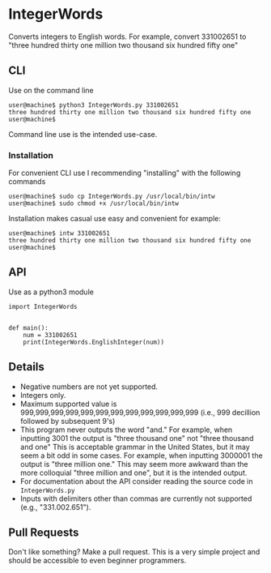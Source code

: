 # IntegerWords
Converts integers to English words.  For example, convert 331002651 to "three hundred thirty one million two thousand six hundred fifty one"

## CLI
Use on the command line

```
user@machine$ python3 IntegerWords.py 331002651
three hundred thirty one million two thousand six hundred fifty one
user@machine$
```
Command line use is the intended use-case.

### Installation
For convenient CLI use I recommending "installing" with the following commands

```
user@machine$ sudo cp IntegerWords.py /usr/local/bin/intw
user@machine$ sudo chmod +x /usr/local/bin/intw
```

Installation makes casual use easy and convenient for example:

```
user@machine$ intw 331002651
three hundred thirty one million two thousand six hundred fifty one 
user@machine$

```





## API
Use as a python3 module

```
import IntegerWords


def main():
	num = 331002651
	print(IntegerWords.EnglishInteger(num))
```




## Details
* Negative numbers are not yet supported.
* Integers only.
* Maximum supported value is 999,999,999,999,999,999,999,999,999,999,999,999 (i.e., 999 decillion followed by subsequent 9's)
* This program never outputs the word "and."  For example, when inputting 3001 the output is "three thousand one" not "three thousand and one"  This is acceptable grammar in the United States, but it may seem a bit odd in some cases.  For example, when inputting 3000001 the output is "three million one."  This may seem more awkward than the more colloquial "three million and one", but it is the intended output.
* For documentation about the API consider reading the source code in `IntegerWords.py`
* Inputs with delimiters other than commas are currently not supported (e.g., "331.002.651").

## Pull Requests
Don't like something?  Make a pull request.  This is a very simple project and should be accessible to even beginner programmers.